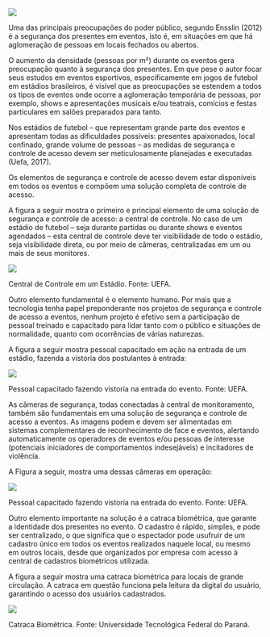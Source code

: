 [![](https://ampli-images.s3.amazonaws.com/production/5023c137-3594-4ed3-bdd5-5bd7a029d755/original)](https://ampli-images.s3.amazonaws.com/production/5023c137-3594-4ed3-bdd5-5bd7a029d755/original)

Uma das principais preocupações do poder público, segundo Ensslin (2012) é a segurança dos presentes em eventos, isto é, em situações em que há aglomeração de pessoas em locais fechados ou abertos.

O aumento da densidade (pessoas por m²) durante os eventos gera preocupação quanto à segurança dos presentes. Em que pese o autor focar seus estudos em eventos esportivos, especificamente em jogos de futebol em estádios brasileiros, é visível que as preocupações se estendem a todos os tipos de eventos onde ocorre a aglomeração temporária de pessoas, por exemplo, shows e apresentações musicais e/ou teatrais, comícios e festas particulares em salões preparados para tanto.

Nos estádios de futebol – que representam grande parte dos eventos e apresentam todas as dificuldades possíveis: presentes apaixonados, local confinado, grande volume de pessoas – as medidas de segurança e controle de acesso devem ser meticulosamente planejadas e executadas (Uefa, 2017).

Os elementos de segurança e controle de acesso devem estar disponíveis em todos os eventos e compõem uma solução completa de controle de acesso.

A figura a seguir mostra o primeiro e principal elemento de uma solução de segurança e controle de acesso: a central de controle. No caso de um estádio de futebol – seja durante partidas ou durante shows e eventos agendados – esta central de controle deve ter visibilidade de todo o estádio, seja visibilidade direta, ou por meio de câmeras, centralizadas em um ou mais de seus monitores.

[![](https://ampli-images.s3.amazonaws.com/production/ca7eeac6-2037-4e39-bc1e-7eae6d92de9b/original)](https://ampli-images.s3.amazonaws.com/production/ca7eeac6-2037-4e39-bc1e-7eae6d92de9b/original)

Central de Controle em um Estádio. Fonte: UEFA.

Outro elemento fundamental é o elemento humano. Por mais que a tecnologia tenha papel preponderante nos projetos de segurança e controle de acesso a eventos, nenhum projeto é efetivo sem a participação de pessoal treinado e capacitado para lidar tanto com o público e situações de normalidade, quanto com ocorrências de várias naturezas.

A figura a seguir mostra pessoal capacitado em ação na entrada de um estádio, fazenda a vistoria dos postulantes à entrada:

[![](https://ampli-images.s3.amazonaws.com/production/31437a33-659a-4d3a-9d8a-556a83bff74c/original)](https://ampli-images.s3.amazonaws.com/production/31437a33-659a-4d3a-9d8a-556a83bff74c/original)

Pessoal capacitado fazendo vistoria na entrada do evento. Fonte: UEFA.

As câmeras de segurança, todas conectadas à central de monitoramento, também são fundamentais em uma solução de segurança e controle de acesso a eventos. As imagens podem e devem ser alimentadas em sistemas complementares de reconhecimento de face e eventos, alertando automaticamente os operadores de eventos e/ou pessoas de interesse (potenciais iniciadores de comportamentos indesejáveis) e incitadores de violência.

A Figura a seguir, mostra uma dessas câmeras em operação:

[![](https://ampli-images.s3.amazonaws.com/production/7a85a657-7020-4124-a601-ec3c6ef70895/original)](https://ampli-images.s3.amazonaws.com/production/7a85a657-7020-4124-a601-ec3c6ef70895/original)

Pessoal capacitado fazendo vistoria na entrada do evento. Fonte: UEFA.

Outro elemento importante na solução é a catraca biométrica, que garante a identidade dos presentes no evento. O cadastro é rápido, simples, e pode ser centralizado, o que significa que o espectador pode usufruir de um cadastro único em todos os eventos realizados naquele local, ou mesmo em outros locais, desde que organizados por empresa com acesso à central de cadastros biométricos utilizada.

A figura a seguir mostra uma catraca biométrica para locais de grande circulação. A catraca em questão funciona pela leitura da digital do usuário, garantindo o acesso dos usuários cadastrados.

[![](https://ampli-images.s3.amazonaws.com/production/4425c4df-ff67-43e5-8003-99db2faad14b/original)](https://ampli-images.s3.amazonaws.com/production/4425c4df-ff67-43e5-8003-99db2faad14b/original)

Catraca Biométrica. Fonte: Universidade Tecnológica Federal do Paraná.